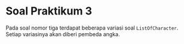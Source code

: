 # Soal Praktikum 3
Pada soal nomor tiga terdapat beberapa variasi soal `ListOfCharacter`. Setiap variasinya akan diberi pembeda angka.